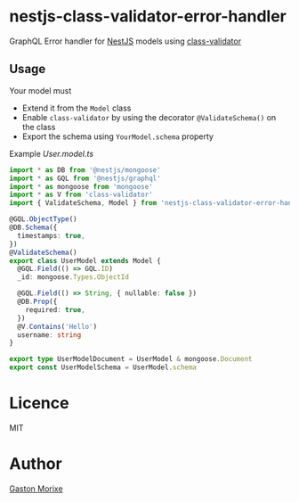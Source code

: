 # nestjs-class-validator-error-handler
GraphQL Error handler for [NestJS](https://github.com/nestjs/nest) models using [class-validator](https://github.com/typestack/class-validator)

## Usage

Your model must
- Extend it from the `Model` class
- Enable `class-validator` by using the decorator `@ValidateSchema()` on the class
- Export the schema using `YourModel.schema` property

Example *User.model.ts*

```typescript
import * as DB from '@nestjs/mongoose'
import * as GQL from '@nestjs/graphql'
import * as mongoose from 'mongoose'
import * as V from 'class-validator'
import { ValidateSchema, Model } from 'nestjs-class-validator-error-handler'

@GQL.ObjectType()
@DB.Schema({
  timestamps: true,
})
@ValidateSchema()
export class UserModel extends Model {
  @GQL.Field(() => GQL.ID)
  _id: mongoose.Types.ObjectId

  @GQL.Field(() => String, { nullable: false })
  @DB.Prop({
    required: true,
  })
  @V.Contains('Hello')
  username: string
}

export type UserModelDocument = UserModel & mongoose.Document
export const UserModelSchema = UserModel.schema
```


# Licence

MIT

# Author

[Gaston Morixe](https://gastonmorixe.com)
